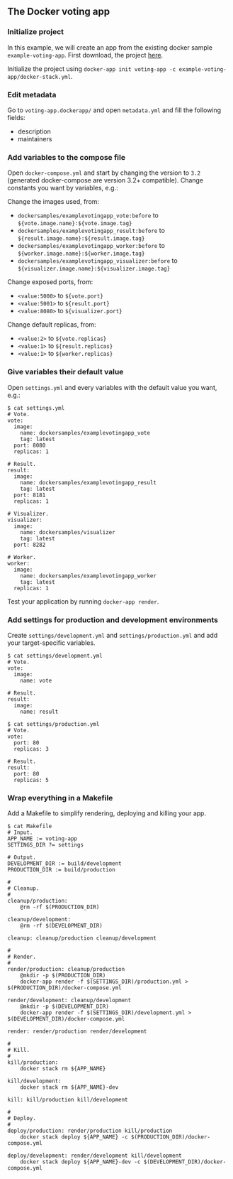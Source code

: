 ## The Docker voting app

### Initialize project

In this example, we will create an app from the existing docker sample `example-voting-app`. First download, the project [here](https://github.com/dockersamples/example-voting-app).

Initialize the project using `docker-app init voting-app -c example-voting-app/docker-stack.yml`.

### Edit metadata

Go to `voting-app.dockerapp/` and open `metadata.yml` and fill the following fields:
- description
- maintainers

### Add variables to the compose file

Open `docker-compose.yml` and start by changing the version to `3.2` (generated docker-compose are version 3.2+ compatible). Change constants you want by variables, e.g.:

Change the images used, from:
- `dockersamples/examplevotingapp_vote:before` to `${vote.image.name}:${vote.image.tag}`
- `dockersamples/examplevotingapp_result:before` to `${result.image.name}:${result.image.tag}`
- `dockersamples/examplevotingapp_worker:before` to `${worker.image.name}:${worker.image.tag}`
- `dockersamples/examplevotingapp_visualizer:before` to `${visualizer.image.name}:${visualizer.image.tag}`

Change exposed ports, from:
- `<value:5000>` to `${vote.port}`
- `<value:5001>` to `${result.port}`
- `<value:8080>` to `${visualizer.port}`

Change default replicas, from:
- `<value:2>` to `${vote.replicas}`
- `<value:1>` to `${result.replicas}`
- `<value:1>` to `${worker.replicas}`

### Give variables their default value

Open `settings.yml` and every variables with the default value you want, e.g.:

```
$ cat settings.yml
# Vote.
vote:
  image:
    name: dockersamples/examplevotingapp_vote
    tag: latest
  port: 8080
  replicas: 1

# Result.
result:
  image:
    name: dockersamples/examplevotingapp_result
    tag: latest
  port: 8181
  replicas: 1

# Visualizer.
visualizer:
  image:
    name: dockersamples/visualizer
    tag: latest
  port: 8282

# Worker.
worker:
  image:
    name: dockersamples/examplevotingapp_worker
    tag: latest
  replicas: 1
```

Test your application by running `docker-app render`.

### Add settings for production and development environments

Create `settings/development.yml` and `settings/production.yml` and add your target-specific variables.

```
$ cat settings/development.yml
# Vote.
vote:
  image:
    name: vote

# Result.
result:
  image:
    name: result
```
```
$ cat settings/production.yml
# Vote.
vote:
  port: 80
  replicas: 3

# Result.
result:
  port: 80
  replicas: 5
```

### Wrap everything in a Makefile

Add a Makefile to simplify rendering, deploying and killing your app.

```
$ cat Makefile
# Input.
APP_NAME := voting-app
SETTINGS_DIR ?= settings

# Output.
DEVELOPMENT_DIR := build/development
PRODUCTION_DIR := build/production

#
# Cleanup.
#
cleanup/production:
	@rm -rf $(PRODUCTION_DIR)

cleanup/development:
	@rm -rf $(DEVELOPMENT_DIR)

cleanup: cleanup/production cleanup/development

#
# Render.
#
render/production: cleanup/production
	@mkdir -p $(PRODUCTION_DIR)
	docker-app render -f $(SETTINGS_DIR)/production.yml > $(PRODUCTION_DIR)/docker-compose.yml

render/development: cleanup/development
	@mkdir -p $(DEVELOPMENT_DIR)
	docker-app render -f $(SETTINGS_DIR)/development.yml > $(DEVELOPMENT_DIR)/docker-compose.yml

render: render/production render/development

#
# Kill.
#
kill/production:
	docker stack rm ${APP_NAME}

kill/development:
	docker stack rm ${APP_NAME}-dev

kill: kill/production kill/development

#
# Deploy.
#
deploy/production: render/production kill/production
	docker stack deploy ${APP_NAME} -c $(PRODUCTION_DIR)/docker-compose.yml

deploy/development: render/development kill/development
	docker stack deploy ${APP_NAME}-dev -c $(DEVELOPMENT_DIR)/docker-compose.yml
```
